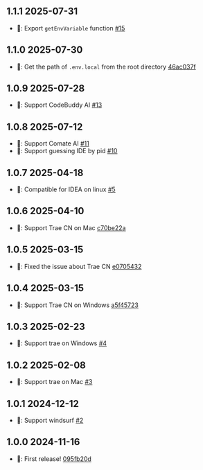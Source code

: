 ## 1.1.1 2025-07-31

- 🎉: Export `getEnvVariable` function [#15](https://github.com/zh-lx/launch-ide/pull/15)

## 1.1.0 2025-07-30

- 🎉: Get the path of `.env.local` from the root directory [46ac037f](https://github.com/zh-lx/launch-ide/commit/46ac037f8fef89a8ee912dab9be44ad885cb3fa3)

## 1.0.9 2025-07-28

- 🎉: Support CodeBuddy AI [#13](https://github.com/zh-lx/launch-ide/pull/13)

## 1.0.8 2025-07-12

- 🎉: Support Comate AI [#11](https://github.com/zh-lx/launch-ide/pull/11)
- 🎉: Support guessing IDE by pid [#10](https://github.com/zh-lx/launch-ide/pull/10)

## 1.0.7 2025-04-18

- 🐛: Compatible for IDEA on linux [#5](https://github.com/zh-lx/launch-ide/pull/5)

## 1.0.6 2025-04-10

- 🎉: Support Trae CN on Mac [c70be22a](https://github.com/zh-lx/launch-ide/commit/c70be22a8b72cd77b39d82e931a91bd94efd172e)

## 1.0.5 2025-03-15

- 🐛: Fixed the issue about Trae CN [e0705432](https://github.com/zh-lx/launch-ide/commit/e07054329211d1fd844bfde83f6857b3fd048f3f)

## 1.0.4 2025-03-15

- 🎉: Support Trae CN on Windows [a5f45723](https://github.com/zh-lx/launch-ide/commit/a5f45723336473779de93e98c189333fa2b9fa00)

## 1.0.3 2025-02-23

- 🎉: Support trae on Windows [#4](https://github.com/zh-lx/launch-ide/pull/4)

## 1.0.2 2025-02-08

- 🎉: Support trae on Mac [#3](https://github.com/zh-lx/launch-ide/pull/3)

## 1.0.1 2024-12-12

- 🎉: Support windsurf [#2](https://github.com/zh-lx/launch-ide/pull/2)

## 1.0.0 2024-11-16

- 🎉: First release! [095fb20d](https://github.com/zh-lx/launch-ide/commit/095fb20df6e0846c08e1ed2ab7d248f5aa3d2098)